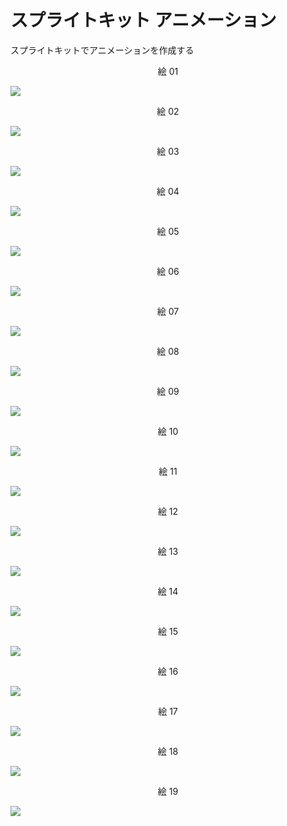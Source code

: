 # スプライトキット アニメーション

スプライトキットでアニメーションを作成する

<div align="center">
絵 01
</div>

![](Imagens/SpriteKit-Animacao-Img01.png)

<div align="center">
絵 02
</div>

![](Imagens/SpriteKit-Animacao-Img02.png)

<div align="center">
絵 03
</div>

![](Imagens/SpriteKit-Animacao-Img03.png)

<div align="center">
絵 04
</div>

![](Imagens/SpriteKit-Animacao-Img04.png)

<div align="center">
絵 05
</div>

![](Imagens/SpriteKit-Animacao-Img05.png)

<div align="center">
絵 06
</div>

![](Imagens/SpriteKit-Animacao-Img06.png)

<div align="center">
絵 07
</div>

![](Imagens/SpriteKit-Animacao-Img07.png)

<div align="center">
絵 08
</div>

![](Imagens/SpriteKit-Animacao-Img08.png)

<div align="center">
絵 09
</div>

![](Imagens/SpriteKit-Animacao-Img09.png)

<div align="center">
絵 10
</div>

![](Imagens/SpriteKit-Animacao-Img10.png)

<div align="center">
絵 11
</div>

![](Imagens/SpriteKit-Animacao-Img11.png)

<div align="center">
絵 12
</div>

![](Imagens/SpriteKit-Animacao-Img12.png)

<div align="center">
絵 13
</div>

![](Imagens/SpriteKit-Animacao-Img13.png)

<div align="center">
絵 14
</div>

![](Imagens/SpriteKit-Animacao-Img14.png)

<div align="center">
絵 15
</div>

![](Imagens/SpriteKit-Animacao-Img15.png)

<div align="center">
絵 16
</div>

![](Imagens/SpriteKit-Animacao-Img16.png)

<div align="center">
絵 17
</div>

![](Imagens/SpriteKit-Animacao-Img17.png)

<div align="center">
絵 18
</div>

![](Imagens/SpriteKit-Animacao-Img18.png)

<div align="center">
絵 19
</div>

![](Imagens/SpriteKit-Animacao-Img19.png)